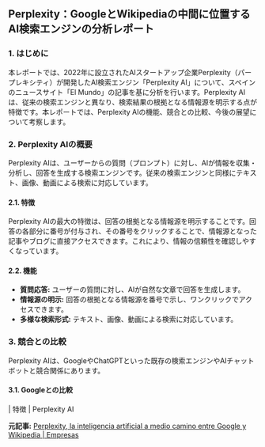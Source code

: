 ## Perplexity：GoogleとWikipediaの中間に位置するAI検索エンジンの分析レポート

### 1. はじめに

本レポートでは、2022年に設立されたAIスタートアップ企業Perplexity（パープレキシティ）が開発したAI検索エンジン「Perplexity AI」について、スペインのニュースサイト「El Mundo」の記事を基に分析を行います。Perplexity AIは、従来の検索エンジンと異なり、検索結果の根拠となる情報源を明示する点が特徴です。本レポートでは、Perplexity AIの機能、競合との比較、今後の展望について考察します。

### 2. Perplexity AIの概要

Perplexity AIは、ユーザーからの質問（プロンプト）に対し、AIが情報を収集・分析し、回答を生成する検索エンジンです。従来の検索エンジンと同様にテキスト、画像、動画による検索に対応しています。

#### 2.1. 特徴

Perplexity AIの最大の特徴は、回答の根拠となる情報源を明示することです。回答の各部分に番号が付与され、その番号をクリックすることで、情報源となった記事やブログに直接アクセスできます。これにより、情報の信頼性を確認しやすくなっています。

#### 2.2. 機能

* **質問応答:** ユーザーの質問に対し、AIが自然な文章で回答を生成します。
* **情報源の明示:** 回答の根拠となる情報源を番号で示し、ワンクリックでアクセスできます。
* **多様な検索形式:** テキスト、画像、動画による検索に対応しています。

### 3. 競合との比較

Perplexity AIは、GoogleやChatGPTといった既存の検索エンジンやAIチャットボットと競合関係にあります。

#### 3.1. Googleとの比較

| 特徴 | Perplexity AI 

**元記事:** [Perplexity, la inteligencia artificial a medio camino entre Google y Wikipedia | Empresas](https://www.elmundo.es/economia/empresas/2025/02/06/679ccccbe9cf4a14208b45ad.html)